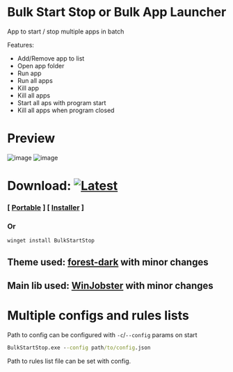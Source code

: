 # Bulk Start Stop or Bulk App Launcher
App to start / stop multiple apps in batch

Features:
- Add/Remove app to list
- Open app folder
- Run app
- Run all apps
- Kill app
- Kill all apps
- Start all aps with program start
- Kill all apps when program closed

# Preview
![image](https://user-images.githubusercontent.com/27343275/223377875-6372e719-6b8d-4c9b-88bc-af7f7827d750.png)
![image](https://user-images.githubusercontent.com/27343275/223378776-80b98933-0377-43b3-b1fd-bc1adecfe1ae.png)

# Download: [![Latest](https://img.shields.io/github/v/tag/MBQbUtils/BulkStartStop?sort=date&label=&style=for-the-badge&color=424242)](https://github.com/MBQbUtils/BulkStartStop/releases/latest/)
### [ [Portable](https://github.com/MBQbUtils/BulkStartStop/releases/latest/download/BulkStartStop_portable.zip) ] [ [Installer](https://github.com/MBQbUtils/BulkStartStop/releases/latest/download/BulkStartStop_setup.exe) ]
### Or
```
winget install BulkStartStop
```
## Theme used: [forest-dark](https://github.com/rdbende/Forest-ttk-theme) with minor changes
## Main lib used: [WinJobster](https://github.com/SemperSolus0x3d/WinJobster) with minor changes

# Multiple configs and rules lists
Path to config can be configured with `-c`/`--config` params on start
```cmd
BulkStartStop.exe --config path/to/config.json
```

Path to rules list file can be set with config.
